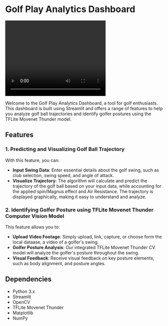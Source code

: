 # Golf Play Analytics Dashboard

<video width="320" height="240" controls>
  <source src="PASTE_RAW_VIDEO_URL_HERE" type="video/mp4">
  Your browser does not support the video tag.
</video>


Welcome to the Golf Play Analytics Dashboard, a tool for golf enthusiasts. This dashboard is built using Streamlit and offers a range of features to help you analyze golf ball trajectories and identify golfer postures using the TFLite Movenet Thunder model.

## Features

### 1. Predicting and Visualizing Golf Ball Trajectory

With this feature, you can:

- **Input Swing Data**: Enter essential details about the golf swing, such as club selection, swing speed, and angle of attack.
- **Visualize Trajectory**: The algorithm will calculate and predict the trajectory of the golf ball based on your input data, while accounting for the applied spin/Magnus effect and Air Resistance. The trajectory is displayed graphically, making it easy to understand and analyze.

### 2. Identifying Golfer Posture using TFLite Movenet Thunder Computer Vision Model

This feature allows you to:

- **Upload Video Footage**: Simply upload, link, capture, or choose form the local dataase, a video of a golfer's swing.
- **Golfer Posture Analysis**: Our integrated TFLite Movenet Thunder CV model will analyze the golfer's posture throughout the swing.
- **Visual Feedback**: Receive visual feedback on key posture elements, such as body alignment, and posture angles.

## Dependencies

- Python 3.x
- Streamlit
- OpenCV
- TFLite Movenet Thunder
- Matplotlib
- NumPy
